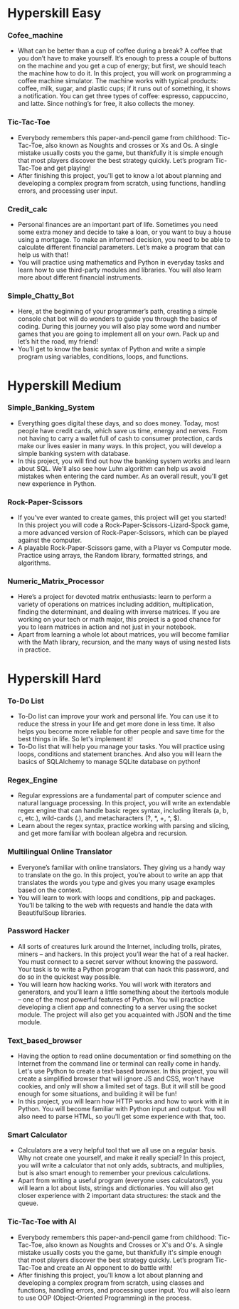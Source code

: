 # Hyperskill Easy #

### Cofee_machine 
*  What can be better than a cup of coffee during a break? A coffee that you don’t have to make yourself. It’s enough to press a couple of buttons on the machine and you get a cup of energy; but first, we should teach the machine how to do it. In this project, you will work on programming a coffee machine simulator. The machine works with typical products: coffee, milk, sugar, and plastic cups; if it runs out of something, it shows a notification. You can get three types of coffee: espresso, cappuccino, and latte. Since nothing’s for free, it also collects the money.

### Tic-Tac-Toe
*  Everybody remembers this paper-and-pencil game from childhood: Tic-Tac-Toe, also known as Noughts and crosses or Xs and Os. A single mistake usually costs you the game, but thankfully it is simple enough that most players discover the best strategy quickly. Let’s program Tic-Tac-Toe and get playing!
*  After finishing this project, you'll get to know a lot about planning and developing a complex program from scratch, using functions, handling errors, and processing user input.

### Credit_calc
*  Personal finances are an important part of life. Sometimes you need some extra money and decide to take a loan, or you want to buy a house using a mortgage. To make an informed decision, you need to be able to calculate different financial parameters. Let’s make a program that can help us with that!
*   You will practice using mathematics and Python in everyday tasks and learn how to use third-party modules and libraries. You will also learn more about different financial instruments.
   
### Simple_Chatty_Bot
*  Here, at the beginning of your programmer’s path, creating a simple console chat bot will do wonders to guide you through the basics of coding. During this journey you will also play some word and number games that you are going to implement all on your own. Pack up and let’s hit the road, my friend!
*  You’ll get to know the basic syntax of Python and write a simple program using variables, conditions, loops, and functions.
 

# Hyperskill Medium

### Simple_Banking_System
*  Everything goes digital these days, and so does money. Today, most people have credit cards, which save us time, energy and nerves. From not having to carry a wallet full of cash to consumer protection, cards make our lives easier in many ways. In this project, you will develop a simple banking system with database.
*  In this project, you will find out how the banking system works and learn about SQL. We'll also see how Luhn algorithm can help us avoid mistakes when entering the card number. As an overall result, you'll get new experience in Python.
  
### Rock-Paper-Scissors
*  If you’ve ever wanted to create games, this project will get you started! In this project you will code a Rock-Paper-Scissors-Lizard-Spock game, a more advanced version of Rock-Paper-Scissors, which can be played against the computer.
*  A playable Rock-Paper-Scissors game, with a Player vs Computer mode. Practice using arrays, the Random library, formatted strings, and algorithms.
  
### Numeric_Matrix_Processor
*  Here’s a project for devoted matrix enthusiasts: learn to perform a variety of operations on matrices including addition, multiplication, finding the determinant, and dealing with inverse matrices. If you are working on your tech or math major, this project is a good chance for you to learn matrices in action and not just in your notebook.
*  Apart from learning a whole lot about matrices, you will become familiar with the Math library, recursion, and the many ways of using nested lists in practice.
  
 
# Hyperskill Hard

### To-Do List
*  To-Do list can improve your work and personal life. You can use it to reduce the stress in your life and get more done in less time. It also helps you become more reliable for other people and save time for the best things in life. So let's implement it!
*  To-Do list that will help you manage your tasks. You will practice using loops, conditions and statement branches. And also you will learn the basics of SQLAlchemy to manage SQLite database on python!
  
### Regex_Engine
*  Regular expressions are a fundamental part of computer science and natural language processing. In this project, you will write an extendable regex engine that can handle basic regex syntax, including literals (a, b, c, etc.), wild-cards (.), and metacharacters (?, *, +, ^, $).
*  Learn about the regex syntax, practice working with parsing and slicing, and get more familiar with boolean algebra and recursion.

### Multilingual Online Translator
*  Everyone’s familiar with online translators. They giving us a handy way to translate on the go. In this project, you’re about to write an app that translates the words you type and gives you many usage examples based on the context.
*  You will learn to work with loops and conditions, pip and packages. You’ll be talking to the web with requests and handle the data with BeautifulSoup libraries.
  
### Password Hacker
*  All sorts of creatures lurk around the Internet, including trolls, pirates, miners – and hackers. In this project you’ll wear the hat of a real hacker. You must connect to a secret server without knowing the password. Your task is to write a Python program that can hack this password, and do so in the quickest way possible.
*  You will learn how hacking works. You will work with iterators and generators, and you’ll learn a little something about the itertools module – one of the most powerful features of Python. You will practice developing a client app and connecting to a server using the socket module. The project will also get you acquainted with JSON and the time module.
  
### Text_based_browser
*  Having the option to read online documentation or find something on the Internet from the command line or terminal can really come in handy. Let's use Python to create a text-based browser. In this project, you will create a simplified browser that will ignore JS and CSS, won't have cookies, and only will show a limited set of tags. But it will still be good enough for some situations, and building it will be fun!
*    In this project, you will learn how HTTP works and how to work with it in Python. You will become familiar with Python input and output. You will also need to parse HTML, so you'll get some experience with that, too.
    
### Smart Calculator
*  Calculators are a very helpful tool that we all use on a regular basis. Why not create one yourself, and make it really special? In this project, you will write a calculator that not only adds, subtracts, and multiplies, but is also smart enough to remember your previous calculations.
*    Apart from writing a useful program (everyone uses calculators!), you will learn a lot about lists, strings and dictionaries. You will also get closer experience with 2 important data structures: the stack and the queue.
    
### Tic-Tac-Toe with AI
*  Everybody remembers this paper-and-pencil game from childhood: Tic-Tac-Toe, also known as Noughts and Crosses or X's and O's. A single mistake usually costs you the game, but thankfully it's simple enough that most players discover the best strategy quickly. Let’s program Tic-Tac-Toe and create an AI opponent to do battle with!
*  After finishing this project, you'll know a lot about planning and developing a complex program from scratch, using classes and functions, handling errors, and processing user input. You will also learn to use OOP (Object-Oriented Programming) in the process.
